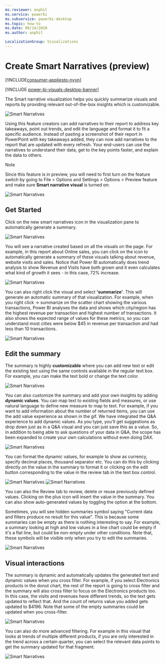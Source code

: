 ```yaml
---
ms.reviewer: anphil
ms.service: powerbi
ms.subservice: powerbi-desktop
ms.topic: how-to
ms.date: 09/14/2020
ms.author: anphil

LocalizationGroup: Visualizations
---
```

# Create Smart Narratives (preview)

[!INCLUDE[consumer-appliesto-nyyn](../includes/consumer-appliesto-nyyn.md)]    

[!INCLUDE [power-bi-visuals-desktop-banner](../includes/power-bi-visuals-desktop-banner.md)]

The Smart narrative visualization helps you quickly summarize visuals and reports by providing relevant out-of-the-box insights which is customizable.

![Smart Narratives](media/power-bi-visualization-smart-narratives/1.png)

Using this feature creators can add narratives to their report to address key takeaways, point out trends, and edit the language and format it to fit a specific audience. Instead of pasting a screenshot of their report in PowerPoint with key takeaways added, they can now add narratives to the report that are updated with every refresh. Your end-users can use the narratives to understand their data, get to the key points faster, and explain the data to others.

>[!NOTE]
> Since this feature is in preview, you will need to first turn on the feature switch by going to File > Options and Settings > Options > Preview feature and make sure **Smart narrative visual** is turned on:

![Smart Narratives](media/power-bi-visualization-smart-narratives/2.png)

## Get Started 

Click on the new smart narratives icon in the visualization pane to automatically generate a summary.

![Smart Narratives](media/power-bi-visualization-smart-narratives/3.png)

 You will see a narrative created based on all the visuals on the page. For example,  in this report about Online sales, you can click on the icon to automatically generate a summary of these visuals talking about revenue, website visits and sales. Notice that Power BI automatically does trend analysis to show Revenue and Visits have both grown and it even calculates what kind of growth it sees - in this case, 72% increase.
 
 ![Smart Narratives](media/power-bi-visualization-smart-narratives/4.gif)
 
 You can also right click the visual and select **'summarize'**. This will generate an automatic summary of that visualization. For example, when you right click -> summarize on the scatter chart showing the various transactions, Power BI analyses the data and shows which city/region has the highest revenue per transaction and highest number of transactions. It also shows the expected range of values for these metrics, so you can understand most cities were below $45 in revenue per transaction and had less than 10 transactions.
 
  
 ![Smart Narratives](media/power-bi-visualization-smart-narratives/5.gif)
 
 ## Edit the summary
 
 The summary is highly **customizable** where you can add new text or edit the existing text using the same controls available in the regular text box. For example, you can make the text bold or change the text color.
 
  ![Smart Narratives](media/power-bi-visualization-smart-narratives/6.png)
  
  You can also customize the summary and add your own insights by adding **dynamic values**. You can map text to existing fields and measures, or use natural language to define new measure to map to text. For example, if you want to add information about the number of returned items, you can use the add value experience as shown in the gif. We have integrated the Q&A experience to add dynamic values. As you type, you'll get suggestions as drop down just as in a Q&A visual and you can just save this as a value.  So, in addition to being able to ask questions of your data in Q&A, the scope has been expanded to create your own calculations without even doing DAX. 
  
   ![Smart Narratives](media/power-bi-visualization-smart-narratives/7.gif)
  
  You can format the dynamic values, for example to show as currency, specify decimal places, thousand separator etc. You can do this by clicking directly on the value in the summary to format it or clicking on the edit button corresponding to the value in the review tab in the text box control. 
  
   
   ![Smart Narratives](media/power-bi-visualization-smart-narratives/8.gif)
   ![Smart Narratives](media/power-bi-visualization-smart-narratives/9.png)
   
   You can also the Review tab to review, delete or reuse previously defined values.  Clicking on the plus icon will  insert the value in the summary. You can also show auto-generated values by toggling the option at the bottom.

Sometimes, you will see hidden summaries symbol saying "Current data and filters produce no result for this value". This is because some summaries can be empty as there is nothing interesting to say. For example, a summary looking at high and low values in a line chart could be empty if it's a flat line, but could be non-empty under other conditions. Note that, these symbols will be visible only when you try to edit the summaries.


   ![Smart Narratives](media/power-bi-visualization-smart-narratives/10.png)
   
   ## Visual interactions
   The summary is dynamic and automatically updates the generated text and dynamic values when you cross filter. For example, if you select Electronics products in the donut chart, the rest of the report is going to cross filter and the summary will also cross filter to focus on the Electronics products too.  In this case, the visits and revenues have different trends, so the text gets updated to reflect that. And the count of returns value you added gets updated to $4196. Note that some of the empty summaries could be updated when you cross-filter.
   
   ![Smart Narratives](media/power-bi-visualization-smart-narratives/11.gif)
   
   You can also do more advanced filtering. For example in this visual that looks at trends of multiple different products, if you are only interested in the trend across a certain quarter, you can select the relevant data points to get the summary updated for that fragment.
   
   ![Smart Narratives](media/power-bi-visualization-smart-narratives/12.gif)
   


